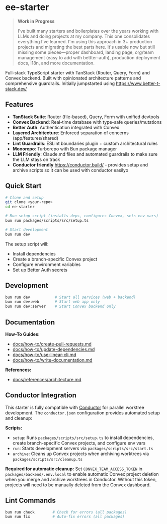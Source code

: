 # ee-starter

> **Work in Progress**
>
> I've built many starters and boilerplates over the years working with LLMs and doing projects at my company. This one consolidates everything I've learned. I'm using this approach in 3+ production projects and migrating the best parts here. It's usable now but still missing some pieces—proper dashboard, landing page, org/team management (easy to add with bettter-auth), production deployment docs, i18n, and more documentation.

Full-stack TypeScript starter with TanStack (Router, Query, Form) and Convex backend. Built with opinionated architecture patterns and comprehensive guardrails. Initially jumpstarted using https://www.better-t-stack.dev/

## Features

- **TanStack Suite**: Router (file-based), Query, Form with unified devtools
- **Convex Backend**: Real-time database with type-safe queries/mutations
- **Better Auth**: Authentication integrated with Convex
- **Layered Architecture**: Enforced separation of concerns (app/features/shared)
- **Lint Guardrails**: ESLint boundaries plugin + custom architectural rules
- **Monorepo**: Turborepo with Bun package manager
- **LLM Friendly**: Claude.md files and automated guardrails to make sure the LLM stays on track
- **Conductor friendly** https://conductor.build/ - provides setup and archive scripts so it can be used with conductor easilyo

## Quick Start

```bash
# Clone and setup
git clone <your-repo>
cd ee-starter

# Run setup script (installs deps, configures Convex, sets env vars)
bun run packages/scripts/src/setup.ts

# Start development
bun run dev
```

The setup script will:
- Install dependencies
- Create a branch-specific Convex project
- Configure environment variables
- Set up Better Auth secrets

## Development

```bash
bun run dev           # Start all services (web + backend)
bun run dev:web       # Start web app only
bun run dev:server    # Start Convex backend only
```

## Documentation

<!-- [auto-generated] packages/scripts/src/update-docs.ts -->
**How-To Guides:**
- [docs/how-to/create-pull-requests.md](docs/how-to/create-pull-requests.md)
- [docs/how-to/update-dependencies.md](docs/how-to/update-dependencies.md)
- [docs/how-to/use-linear-cli.md](docs/how-to/use-linear-cli.md)
- [docs/how-to/write-documentation.md](docs/how-to/write-documentation.md)

**References:**
- [docs/references/architecture.md](docs/references/architecture.md)
<!-- [/auto-generated] -->

## Conductor Integration

This starter is fully compatible with [Conductor](https://conductor.build/) for parallel worktree development. The `conductor.json` configuration provides automated setup and cleanup:

**Scripts:**
- `setup`: Runs `packages/scripts/src/setup.ts` to install dependencies, create branch-specific Convex projects, and configure env vars
- `run`: Starts development servers via `packages/scripts/src/start.ts`
- `archive`: Cleans up Convex projects when archiving worktrees via `packages/scripts/src/cleanup.ts`

**Required for automatic cleanup:**
Set `CONVEX_TEAM_ACCESS_TOKEN` in `packages/backend/.env.local` to enable automatic Convex project deletion when you merge and archive worktrees in Conductor. Without this token, projects will need to be manually deleted from the Convex dashboard.

## Lint Commands

```bash
bun run check        # Check for errors (all packages)
bun run fix          # Auto-fix errors (all packages)
```
